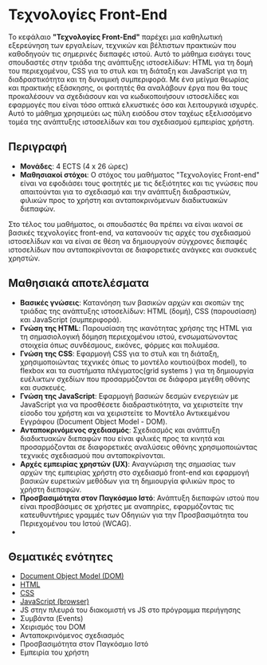 # Τεχνολογίες Front-End

 Το κεφάλαιο **"Τεχνολογίες Front-End"** παρέχει μια καθηλωτική εξερεύνηση των εργαλείων, τεχνικών και βέλτιστων πρακτικών που καθοδηγούν τις σημερινές διεπαφές ιστού. Αυτό το μάθημα εισάγει τους σπουδαστές στην τριάδα της ανάπτυξης ιστοσελίδων: HTML για τη δομή του περιεχομένου, CSS για το στυλ και τη διάταξη και JavaScript για τη διαδραστικότητα και τη δυναμική συμπεριφορά. Με ένα μείγμα θεωρίας και πρακτικής εξάσκησης, οι φοιτητές θα αναλάβουν έργα που θα τους προκαλέσουν να σχεδιάσουν και να κωδικοποιήσουν ιστοσελίδες και εφαρμογές που είναι τόσο οπτικά ελκυστικές όσο και λειτουργικά ισχυρές. Αυτό το μάθημα χρησιμεύει ως πύλη εισόδου στον ταχέως εξελισσόμενο τομέα της ανάπτυξης ιστοσελίδων και του σχεδιασμού εμπειρίας χρήστη.
 
## Περιγραφή

- **Μονάδες**: 4 ECTS (4 x 26 ώρες)
- **Μαθησιακοί στόχοι**: Ο στόχος του μαθήματος "Τεχνολογίες Front-end" είναι να εφοδιάσει τους φοιτητές με τις δεξιότητες και τις γνώσεις που απαιτούνται για το σχεδιασμό και την ανάπτυξη διαδραστικών, φιλικών προς το χρήστη και ανταποκρινόμενων διαδικτυακών διεπαφών.

Στο τέλος του μαθήματος, οι σπουδαστές θα πρέπει να είναι ικανοί σε βασικές τεχνολογίες front-end, να κατανοούν τις αρχές του σχεδιασμού ιστοσελίδων και να είναι σε θέση να δημιουργούν σύγχρονες διεπαφές ιστοσελίδων που ανταποκρίνονται σε διαφορετικές ανάγκες και συσκευές χρηστών.

## Μαθησιακά αποτελέσματα
- **Βασικές γνώσεις**: Κατανόηση των βασικών αρχών και σκοπών της τριάδας της ανάπτυξης ιστοσελίδων: HTML (δομή), CSS (παρουσίαση) και JavaScript (συμπεριφορά).
- **Γνώση της HTML**: Παρουσίαση της ικανότητας χρήσης της HTML για τη σημασιολογική δόμηση περιεχομένου ιστού, ενσωματώνοντας στοιχεία όπως συνδέσμους, εικόνες, φόρμες και πολυμέσα.
- **Γνώση της CSS**: Εφαρμoγή CSS για το στυλ και τη διάταξη, χρησιμοποιώντας τεχνικές όπως το μοντέλο κουτιού(box model), το flexbox και τα συστήματα πλέγματος(grid systems ) για τη δημιουργία ευέλικτων σχεδίων που προσαρμόζονται σε διάφορα μεγέθη οθόνης και συσκευές.
- **Γνώση της JavaScript**: Εφαρμογή βασικών δεσμών ενεργειών με JavaScript για να προσθέσετε διαδραστικότητα, να χειριστείτε την είσοδο του χρήστη και να χειριστείτε το Μοντέλο Αντικειμένου Εγγράφου (Document Object Model - DOM).
- **Ανταποκρινόμενος σχεδιασμός**: Σχεδιασμός και ανάπτυξη διαδικτυακών διεπαφών που είναι φιλικές προς τα κινητά και προσαρμόζονται σε διαφορετικές αναλύσεις οθόνης χρησιμοποιώντας τεχνικές σχεδιασμού που ανταποκρίνονται.
- **Αρχές εμπειρίας χρηστών (UX)**: Αναγνώριση της σημασίας των αρχών της εμπειρίας χρήστη στο σχεδιασμό front-end και εφαρμογή βασικών ευρετικών μεθόδων για τη δημιουργία φιλικών προς το χρήστη διεπαφών.
- **Προσβασιμότητα στον Παγκόσμιο Ιστό**: Ανάπτυξη διεπαφών ιστού που είναι προσβάσιμες σε χρήστες με αναπηρίες, εφαρμόζοντας τις κατευθυντήριες γραμμές των Οδηγιών για την Προσβασιμότητα του Περιεχομένου του Ιστού (WCAG).
- 
## Θεματικές ενότητες
- [Document Object Model (DOM)](./Topics/DOM/README.md)
- [HTML](./Topics/HTML/README.md)
- [CSS](./Topics/CSS/README.md)
- [JavaScript (browser)](./Topics/JS-in-Browser/README.md)
- JS στην πλευρά του διακομιστή vs JS στο πρόγραμμα περιήγησης
- Συμβάντα (Events)
- Χειρισμός του DOM
- Ανταποκρινόμενος σχεδιασμός
- Προσβασιμότητα στον Παγκόσμιο Ιστό
- Εμπειρία του χρήστη
